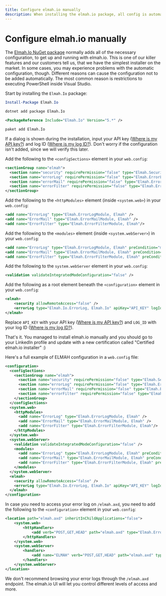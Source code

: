 ```yaml
---
title: Configure elmah.io manually
description: When installing the elmah.io package, all config is automatically added. In case this doesn't work or you want to do it manually, here's a guide.
---
```


# Configure elmah.io manually

The [Elmah.Io NuGet package](https://www.nuget.org/packages/elmah.io/) normally adds all of the necessary configuration, to get up and running with elmah.io. This is one of our killer features and our customers tell us, that we have the simplest installer on the market. In some cases, you may experience problems with the automatic configuration, though. Different reasons can cause the configuration not to be added automatically. The most common reason is restrictions to executing PowerShell inside Visual Studio.

Start by installing the `Elmah.Io` package:

```powershell fct_label="Package Manager"
Install-Package Elmah.Io
```
```cmd fct_label=".NET CLI"
dotnet add package Elmah.Io
```
```xml fct_label="PackageReference"
<PackageReference Include="Elmah.Io" Version="5.*" />
```
```xml fct_label="Paket CLI"
paket add Elmah.Io
```

If a dialog is shown during the installation, input your API key ([Where is my API key?](https://docs.elmah.io/where-is-my-api-key/)) and log ID ([Where is my log ID?](https://docs.elmah.io/where-is-my-log-id/)). Don't worry if the configuration isn't added, since we will verify this later.

Add the following to the `<configSections>` element in your `web.config`:

```xml
<sectionGroup name="elmah">
  <section name="security" requirePermission="false" type="Elmah.SecuritySectionHandler, Elmah" />
  <section name="errorLog" requirePermission="false" type="Elmah.ErrorLogSectionHandler, Elmah" />
  <section name="errorMail" requirePermission="false" type="Elmah.ErrorMailSectionHandler, Elmah" />
  <section name="errorFilter" requirePermission="false" type="Elmah.ErrorFilterSectionHandler, Elmah" />
</sectionGroup>
```

Add the following to the `<httpModules>` element (inside `<system.web>`) in your `web.config`:

```xml
<add name="ErrorLog" type="Elmah.ErrorLogModule, Elmah" />
<add name="ErrorMail" type="Elmah.ErrorMailModule, Elmah" />
<add name="ErrorFilter" type="Elmah.ErrorFilterModule, Elmah"/>
```

Add the following to the `<modules>` element (inside `<system.webServer>`) in your `web.config`:

```xml
<add name="ErrorLog" type="Elmah.ErrorLogModule, Elmah" preCondition="managedHandler" />
<add name="ErrorMail" type="Elmah.ErrorMailModule, Elmah" preCondition="managedHandler" />
<add name="ErrorFilter" type="Elmah.ErrorFilterModule, Elmah" preCondition="managedHandler" />
```

Add the following to the `system.webServer` element in your `web.config`:

```xml
<validation validateIntegratedModeConfiguration="false" />
```

Add the following as a root element beneath the `<configuration>` element in your `web.config`:

```xml
<elmah>
    <security allowRemoteAccess="false" />
    <errorLog type="Elmah.Io.ErrorLog, Elmah.Io" apiKey="API_KEY" logId="LOG_ID" />
</elmah>
```

Replace `API_KEY` with your API key ([Where is my API key?](https://docs.elmah.io/where-is-my-api-key/)) and `LOG_ID` with your log ID ([Where is my log ID?](https://docs.elmah.io/where-is-my-log-id/)).

That's it. You managed to install elmah.io manually and you should go to your LinkedIn profile and update with a new certification called "Certified elmah.io installer" :)

Here's a full example of ELMAH configuration in a `web.config` file:

```xml
<configuration>
  <configSections>
    <sectionGroup name="elmah">
      <section name="security" requirePermission="false" type="Elmah.SecuritySectionHandler, Elmah" />
      <section name="errorLog" requirePermission="false" type="Elmah.ErrorLogSectionHandler, Elmah" />
      <section name="errorMail" requirePermission="false" type="Elmah.ErrorMailSectionHandler, Elmah" />
      <section name="errorFilter" requirePermission="false" type="Elmah.ErrorFilterSectionHandler, Elmah" />
    </sectionGroup>
  </configSections>
  <system.web>
    <httpModules>
      <add name="ErrorLog" type="Elmah.ErrorLogModule, Elmah" />
      <add name="ErrorMail" type="Elmah.ErrorMailModule, Elmah" />
      <add name="ErrorFilter" type="Elmah.ErrorFilterModule, Elmah"/>
    </httpModules>
  </system.web>
  <system.webServer>
    <validation validateIntegratedModeConfiguration="false" />
    <modules>
      <add name="ErrorLog" type="Elmah.ErrorLogModule, Elmah" preCondition="managedHandler" />
      <add name="ErrorMail" type="Elmah.ErrorMailModule, Elmah" preCondition="managedHandler" />
      <add name="ErrorFilter" type="Elmah.ErrorFilterModule, Elmah" preCondition="managedHandler" />
    </modules>
  </system.webServer>
  <elmah>
    <security allowRemoteAccess="false" />
    <errorLog type="Elmah.Io.ErrorLog, Elmah.Io" apiKey="API_KEY" logId="LOG_ID" />
  </elmah>
</configuration>
```

In case you need to access your error log on `/elmah.axd`, you need to add the following to the `<configuration>` element in your `web.config`:

```xml
<location path="elmah.axd" inheritInChildApplications="false">
    <system.web>
        <httpHandlers>
            <add verb="POST,GET,HEAD" path="elmah.axd" type="Elmah.ErrorLogPageFactory, Elmah" />
        </httpHandlers>
    </system.web>
    <system.webServer>
        <handlers>
            <add name="ELMAH" verb="POST,GET,HEAD" path="elmah.axd" type="Elmah.ErrorLogPageFactory, Elmah" preCondition="integratedMode" />
        </handlers>
    </system.webServer>
</location>
```

We don't recommend browsing your error logs through the `/elmah.axd` endpoint. The elmah.io UI will let you control different levels of access and more.
